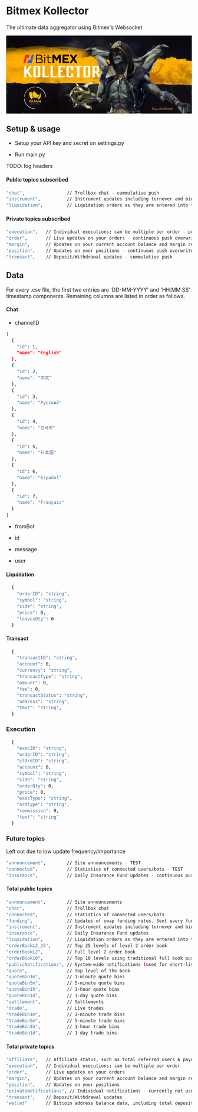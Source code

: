 # Bitmex Kollector
The ultimate data aggregator using Bitmex's Websocket

<img src="img/cover.jpg" align="center" />

## Setup & usage

- Setup your API key and secret on settings.py

- Run main.py

TODO:
log headers


#### Public topics subscribed
```bash
"chat",                // Trollbox chat - cummulative push
"instrument",          // Instrument updates including turnover and bid/ask - continuous push overwrite 
"liquidation",         // Liquidation orders as they are entered into the book - push refreshed after 20 seconds
```

#### Private topics subscribed
```bash
"execution",   // Individual executions; can be multiple per order - push refreshed
"order",       // Live updates on your orders - continuous push overwrite
"margin",      // Updates on your current account balance and margin requirements - continuous push overwrite
"position",    // Updates on your positions - continuous push overwrite
"transact",    // Deposit/Withdrawal updates - cummulative push
```

## Data

For every .csv file, the first two entries are 'DD-MM-YYYY' and 'HH:MM:SS' timestamp components.
Remaining columns are listed in order as follows.

#### Chat

- channelID

```bash
[
  {
    "id": 1,
    "name": "English"
  },
  {
    "id": 2,
    "name": "中文"
  },
  {
    "id": 3,
    "name": "Русский"
  },
  {
    "id": 4,
    "name": "한국어"
  },
  {
    "id": 5,
    "name": "日本語"
  },
  {
    "id": 6,
    "name": "Español"
  },
  {
    "id": 7,
    "name": "Français"
  }
]
```
- fromBot

- id

- message

- user

#### Liquidation

```bash
  {
    "orderID": "string",
    "symbol": "string",
    "side": "string",
    "price": 0,
    "leavesQty": 0
  }
```

#### Transact

```bash
  {
    "transactID": "string",
    "account": 0,
    "currency": "string",
    "transactType": "string",
    "amount": 0,
    "fee": 0,
    "transactStatus": "string",
    "address": "string",
    "text": "string",
  }
```

### Execution 

```bash
  {
    "execID": "string",
    "orderID": "string",
    "clOrdID": "string",
    "account": 0,
    "symbol": "string",
    "side": "string",
    "orderQty": 0,
    "price": 0,
    "execType": "string",
    "ordType": "string",
    "commission": 0,
    "text": "string"
  }
```


### Future topics
Left out due to low update frequency/importance

```bash
"announcement",        // Site announcements - TEST
"connected",           // Statistics of connected users/bots - TEST
"insurance",           // Daily Insurance Fund updates - continuous push overwrite 
```

#### Total public topics
```bash
"announcement",        // Site announcements
"chat",                // Trollbox chat
"connected",           // Statistics of connected users/bots
"funding",             // Updates of swap funding rates. Sent every funding interval (usually 8hrs)
"instrument",          // Instrument updates including turnover and bid/ask
"insurance",           // Daily Insurance Fund updates
"liquidation",         // Liquidation orders as they are entered into the book
"orderBookL2_25",      // Top 25 levels of level 2 order book
"orderBookL2",         // Full level 2 order book
"orderBook10",         // Top 10 levels using traditional full book push
"publicNotifications", // System-wide notifications (used for short-lived messages)
"quote",               // Top level of the book
"quoteBin1m",          // 1-minute quote bins
"quoteBin5m",          // 5-minute quote bins
"quoteBin1h",          // 1-hour quote bins
"quoteBin1d",          // 1-day quote bins
"settlement",          // Settlements
"trade",               // Live trades
"tradeBin1m",          // 1-minute trade bins
"tradeBin5m",          // 5-minute trade bins
"tradeBin1h",          // 1-hour trade bins
"tradeBin1d",          // 1-day trade bins
```


#### Total private topics
```bash
"affiliate",   // Affiliate status, such as total referred users & payout % - push refreshed
"execution",   // Individual executions; can be multiple per order
"order",       // Live updates on your orders
"margin",      // Updates on your current account balance and margin requirements
"position",    // Updates on your positions
"privateNotifications", // Individual notifications - currently not used
"transact",    // Deposit/Withdrawal updates
"wallet"       // Bitcoin address balance data, including total deposits & withdrawals - continuous push overwrite
```


